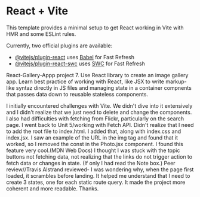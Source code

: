 # React + Vite

This template provides a minimal setup to get React working in Vite with HMR and some ESLint rules.

Currently, two official plugins are available:

- [@vitejs/plugin-react](https://github.com/vitejs/vite-plugin-react/blob/main/packages/plugin-react/README.md) uses [Babel](https://babeljs.io/) for Fast Refresh
- [@vitejs/plugin-react-swc](https://github.com/vitejs/vite-plugin-react-swc) uses [SWC](https://swc.rs/) for Fast Refresh

React-Gallery-Appp project 7.
Use React library to create an image gallery app. 
Learn best practice of working with React, like JSX to write markup-like syntaz directly in JS files and managing state in a container compnents that passes data down to reusable stateless components. 


I initially encountered challenges with Vite. We didn't dive into it extensively and I didn't realize that we just need to delete and change the components. 
I also had difficulties with fetching from Flickr, particularly on the search page. I went back to Unit 5/working with Fetch API.
Didn't realize that I need to add the root file to index.html. I added that, along with index.css and index.jsx.
I saw an example of the URL in the img tag and found that it worked, so I removed the const in the Photo.jsx component. I found this feature very cool.(MDN Web Docs)
I thought I was stuck with the topic buttons not fetching data, not realizing that the links do not trigger action to fetch data or changes in state.
 (If only I had read the Note box.)
 Peer review//Travis Alstrand reviewed- I was wondering why, when the page first loaded, it scrambles before landing. It helped me understand that I need to create 3 states, one for each static route query. It made the project more coherent and more readable. Thanks.
